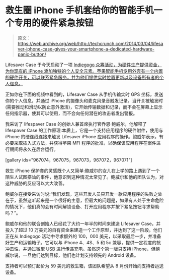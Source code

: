 # 救生圈 iPhone 手机套给你的智能手机一个专用的硬件紧急按钮

> 原文：<https://web.archive.org/web/http://techcrunch.com/2014/03/04/lifesaver-iphone-case-gives-your-smartphone-a-dedicated-hardware-panic-button/>

Lifesaver Case 于今天启动了一项 [Indiegogo 众筹活动，为硬件生产提供资金，为你现有的 iPhone 添加独特的个人安全元素。苹果智能手机专用外壳有一个内置的硬件开关，可以联系紧急服务，并为他们提供实时位置更新以及设备所有者的个人信息。](https://web.archive.org/web/20230316055707/http://www.indiegogo.com/projects/lifesaver-case-for-iphone-send-help-instantly-discreetly)

正如你在下面的视频中看到的，Lifesaver Case 从手机传输实时 GPS 坐标，发送你的个人信息，并通过 iPhone 的摄像头和麦克风录音触发记录。当开关被触发时(需要推动和滑动以防止意外激活)，它开始传输数据和记录，而不会在屏幕上显示任何指示器，使其可以使用，而不会向任何潜在的攻击者发出警报。

我采访了 lifespaver Case 的创始人兼首席执行官乔恩·鲍威尔，他解释了 lifespaver Case 的工作原理:本质上，它是一个支持应用程序的硬件附件，使用与 iPhone 的硬连线连接来触发 Lifesaver iPhone 应用程序的操作。鲍威尔表示，有必要采取插入式方法，并获得苹果 MFI 程序的批准，以确保该应用程序在案件进行期间将永久在后台运行。

[gallery ids="967074，967075，967073，967072，967071"]

救生 iPhone 保护套的灵感既个人又简单:鲍威尔的女儿在上学的路上遇到了一个陌生人试图搭讪的事件，他意识到这种情况太常见了。鲍威尔和他的团队认为，对这种威胁的反应可以大大改善。

鲍威尔在接受采访时说:“我们发现，这些开发人员只开发一款应用程序的失败之处在于，虽然这听起来是一个很好的主意，但最大的问题是，如果有人处于生命危险的情况下，他们真的会有时间解锁设备、打开应用程序并按下紧急按钮寻求帮助吗？”。

鲍威尔和他的联合创始人已经花了大约一年半的时间来建造 Lifesaver Case，并投入了超过 10 万美元的自有资金来建造一个工作原型，并达到了这一阶段。他们正在从 Indiegogo 活动中寻求额外的 100，000 美元，以采取最后一步，并准备好生产和运输箱子。它可以与 iPhone 4、4S、5 和 5c 兼容，提供一定程度的抗冲击性，并通过微型 USB 进行传递充电。虽然这个第一版只支持 iPhone，但鲍威尔说，一旦他们达到目标，他们也计划支持领先的 Android 设备。

支持者可以预订起价为 59 美元的救生箱，该团队希望从 8 月份开始向支持者运送设备。